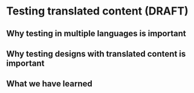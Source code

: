 # Testing translated content \(DRAFT\)

## Why testing in multiple languages is important

## Why testing designs with translated content is important

## What we have learned



